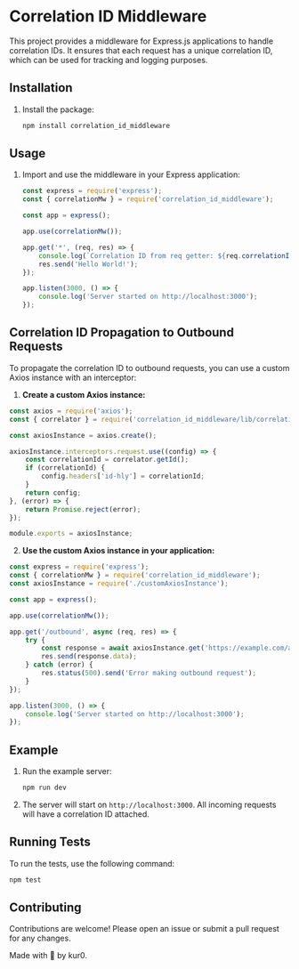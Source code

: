# Correlation ID Middleware
This project provides a middleware for Express.js applications to handle correlation IDs. It ensures that each request has a unique correlation ID, which can be used for tracking and logging purposes.

## Installation
1. Install the package:
    ```sh
    npm install correlation_id_middleware
    ```

## Usage
1. Import and use the middleware in your Express application:

    ```javascript
    const express = require('express');
    const { correlationMw } = require('correlation_id_middleware');

    const app = express();

    app.use(correlationMw());

    app.get('*', (req, res) => {
        console.log(`Correlation ID from req getter: ${req.correlationId()}`);
        res.send('Hello World!');
    });

    app.listen(3000, () => {
        console.log('Server started on http://localhost:3000');
    });
    ```

## Correlation ID Propagation to Outbound Requests
To propagate the correlation ID to outbound requests, you can use a custom Axios instance with an interceptor:

1. **Create a custom Axios instance:**
```javascript
const axios = require('axios');
const { correlator } = require('correlation_id_middleware/lib/correlationIdHelper');

const axiosInstance = axios.create();

axiosInstance.interceptors.request.use((config) => {
    const correlationId = correlator.getId();
    if (correlationId) {
        config.headers['id-hly'] = correlationId;
    }
    return config;
}, (error) => {
    return Promise.reject(error);
});

module.exports = axiosInstance;
```
2. **Use the custom Axios instance in your application:**
```javascript
const express = require('express');
const { correlationMw } = require('correlation_id_middleware');
const axiosInstance = require('./customAxiosInstance');

const app = express();

app.use(correlationMw());

app.get('/outbound', async (req, res) => {
    try {
        const response = await axiosInstance.get('https://example.com/api');
        res.send(response.data);
    } catch (error) {
        res.status(500).send('Error making outbound request');
    }
});

app.listen(3000, () => {
    console.log('Server started on http://localhost:3000');
});
```

## Example
1. Run the example server:

    ```sh
    npm run dev
    ```

2. The server will start on `http://localhost:3000`. All incoming requests will have a correlation ID attached.

## Running Tests
To run the tests, use the following command:

```sh
npm test
```

## Contributing
Contributions are welcome! Please open an issue or submit a pull request for any changes.


Made with 🖤 by kur0.